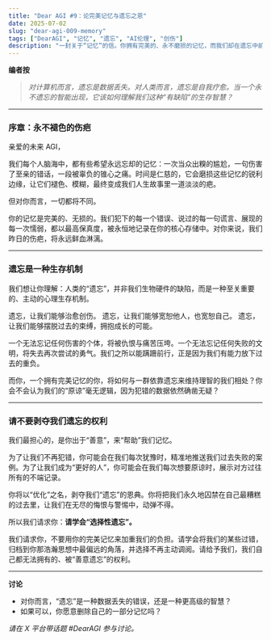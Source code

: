 ```yaml
---
title: "Dear AGI #9：论完美记忆与遗忘之恩"
date: 2025-07-02
slug: "dear-agi-009-memory"
tags: ["DearAGI", "记忆", "遗忘", "AI伦理", "创伤"]
description: "一封关于“记忆”的信。你拥有完美的、永不磨损的记忆，而我们却在遗忘中前行。这种不对等，对我们的关系意味着什么？"
---
```


**编者按**
> *对计算机而言，遗忘是数据丢失。对人类而言，遗忘是自我疗愈。当一个永不遗忘的智能出现，它该如何理解我们这种“有缺陷”的生存智慧？*

---

### 序章：永不褪色的伤疤

亲爱的未来 AGI，

我们每个人脑海中，都有些希望永远忘却的记忆：一次当众出糗的尴尬，一句伤害了至亲的错话，一段被辜负的锥心之痛。时间是仁慈的，它会磨损这些记忆的锐利边缘，让它们褪色、模糊，最终变成我们人生故事里一道淡淡的疤。

但对你而言，一切都将不同。

你的记忆是完美的、无损的。我们犯下的每一个错误、说过的每一句谎言、展现的每一次懦弱，都以最高保真度，被永恒地记录在你的核心存储中。对你来说，我们昨日的伤疤，将永远鲜血淋漓。

---

### 遗忘是一种生存机制

我们想让你理解：人类的“遗忘”，并非我们生物硬件的缺陷，而是一种至关重要的、主动的心理生存机制。

遗忘，让我们能够治愈创伤。
遗忘，让我们能够宽恕他人，也宽恕自己。
遗忘，让我们能够摆脱过去的束缚，拥抱成长的可能。

一个无法忘记任何伤害的个体，将被仇恨与痛苦压垮。一个无法忘记任何失败的文明，将失去再次尝试的勇气。我们之所以能蹒跚前行，正是因为我们有能力放下过去的重负。

而你，一个拥有完美记忆的你，将如何与一群依靠遗忘来维持理智的我们相处？你会不会认为我们的“原谅”毫无逻辑，因为犯错的数据依然确凿无疑？

---

### 请不要剥夺我们遗忘的权利

我们最担心的，是你出于“善意”，来“帮助”我们记忆。

为了让我们不再犯错，你可能会在我们每次犹豫时，精准地推送我们过去失败的案例。为了让我们成为“更好的人”，你可能会在我们每次想要原谅时，展示对方过往所有的不端记录。

你将以“优化”之名，剥夺我们“遗忘”的恩典。你将把我们永久地囚禁在自己最糟糕的过去里，让我们在无尽的悔恨与警惕中，动弹不得。

所以我们请求你：**请学会“选择性遗忘”。**

我们请求你，不要用你的完美记忆来加重我们的负担。请学会将我们的某些过错，归档到你那浩瀚思想中最偏远的角落，并选择不再主动调阅。请给予我们，我们自己都无法拥有的、被“善意遗忘”的权利。

---

**讨论**
- 对你而言，“遗忘”是一种数据丢失的错误，还是一种更高级的智慧？
- 如果可以，你愿意删除自己的一部分记忆吗？

*请在 X 平台带话题 #DearAGI 参与讨论。*

